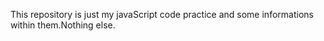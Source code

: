 This repository is just my javaScript code practice and some informations within them.Nothing else.
